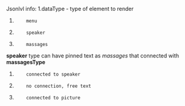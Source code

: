 Jsonlvl info:
    1.dataType - type of element to render 
1.         menu
2.         speaker
3.         massages

**speaker** type can have pinned text as _massages_ that connected with **massagesType**
1.         connected to speaker
2.         no connection, free text
3.         connected to picture         
